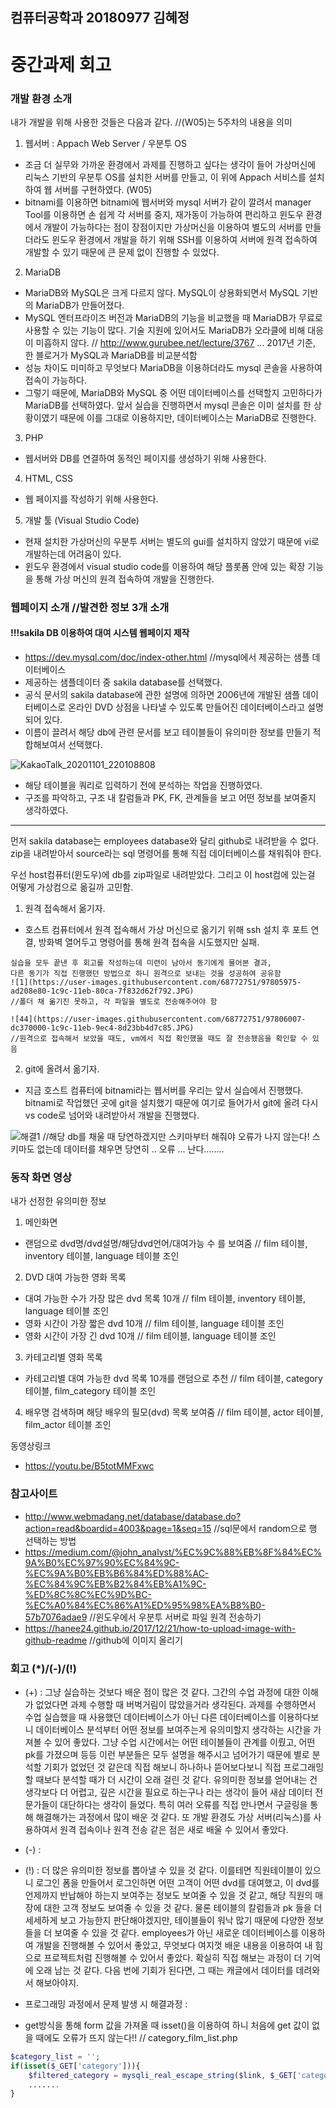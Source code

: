 ## 컴퓨터공학과 20180977 김혜정

# 중간과제 회고

### 개발 환경 소개
내가 개발을 위해 사용한 것들은 다음과 같다.
//(W05)는 5주차의 내용을 의미

1. 웹서버 : Appach Web Server / 우분투 OS 
- 조금 더 실무와 가까운 환경에서 과제를 진행하고 싶다는 생각이 들어 가상머신에 리눅스 기반의 우분투 OS를 설치한 서버를 만들고, 이 위에 Appach 서비스를 설치하여 웹 서버를 구현하였다. (W05)
- bitnami를 이용하면 bitnami에 웹서버와 mysql 서버가 같이 깔려서 manager Tool를 이용하면 손 쉽게 각 서버를 중지, 재가동이 가능하여 편리하고 윈도우 환경에서 개발이 가능하다는 점이 장점이지만 가상머신을 이용하여 별도의 서버를 만들더라도 윈도우 환경에서 개발을 하기 위해 SSH를 이용하여 서버에 원격 접속하여 개발할 수 있기 때문에 큰 문제 없이 진행할 수 있었다.

2. MariaDB
- MariaDB와 MySQL은 크게 다르지 않다. MySQL이 상용화되면서 MySQL 기반의 MariaDB가 만들어졌다. 
- MySQL 엔터프라이즈 버전과 MariaDB의 기능을 비교했을 때 MariaDB가 무료로 사용할 수 있는 기능이 많다.
기술 지원에 있어서도 MariaDB가 오라클에 비해 대응이 미흡하지 않다.
// http://www.gurubee.net/lecture/3767  ... 2017년 기준, 한 블로거가 MySQL과 MariaDB를 비교분석함
- 성능 차이도 미미하고 무엇보다 MariaDB을 이용하더라도 mysql 콘솔을 사용하여 접속이 가능하다.
- 그렇기 때문에, MariaDB와 MySQL 중 어떤 데이터베이스를 선택할지 고민하다가 MariaDB를 선택하였다. 앞서 실습을 진행하면서 mysql 콘솔은 이미 설치를 한 상황이였기 때문에 이를 그대로 이용하지만, 데이터베이스는 MariaDB로 진행한다.

3. PHP
- 웹서버와 DB를 연결하여 동적인 페이지를 생성하기 위해 사용한다.

4. HTML, CSS
- 웹 페이지를 작성하기 위해 사용한다. 

5. 개발 툴 (Visual Studio Code)
- 현재 설치한 가상머신의 우분투 서버는 별도의 gui를 설치하지 않았기 때문에 vi로 개발하는데 어려움이 있다.
- 윈도우 환경에서 visual studio code를 이용하여 해당 플롯폼 안에 있는 확장 기능을 통해 가상 머신의 원격 접속하여 개발을 진행한다.

### 웹페이지 소개 //발견한 정보 3개 소개

#### !!!sakila DB 이용하여 대여 시스템 웹페이지 제작
- https://dev.mysql.com/doc/index-other.html //mysql에서 제공하는 샘플 데이터베이스 
- 제공하는 샘플데이터 중 sakila database를 선택했다. 
- 공식 문서의 sakila database에 관한 설명에 의하면 2006년에 개발된 샘플 데이터베이스로 온라인 DVD 상점을 나타낼 수 있도록 만들어진 데이터베이스라고 설명되어 있다. 
- 이름이 끌려서 해당 db에 관련 문서를 보고 테이블들이 유의미한 정보를 만들기 적합해보여서 선택했다.

![KakaoTalk_20201101_220108808](https://user-images.githubusercontent.com/68772751/97805652-d7714c80-1c9a-11eb-8415-ce85858957c7.jpg)

- 해당 테이블을 쿼리로 입력하기 전에 분석하는 작업을 진행하였다. 
- 구조를 파악하고, 구조 내 칼럼들과 PK, FK, 관계들을 보고 어떤 정보를 보여줄지 생각하였다.
------
먼저 sakila database는 employees database와 달리 github로 내려받을 수 없다. zip을 내려받아서 source라는 sql 명령어를 통해 직접 데이터베이스를 채워줘야 한다. 

우선 host컴퓨터(윈도우)에 db를 zip파일로 내려받았다. 그리고 이 host컴에 있는걸 어떻게 가상컴으로 옮길까 고민함.

1. 원격 접속해서 옮기자.
- 호스트 컴퓨터에서 원격 접속해서 가상 머신으로 옮기기 위해 ssh 설치 후 포트 연결, 방화벽 열어두고 명령어를 통해 원격 접속을 시도했지만 실패.
```
실습을 모두 끝낸 후 회고를 작성하는데 미련이 남아서 동기에게 물어본 결과, 
다른 동기가 직접 진행했던 방법으로 하니 원격으로 보내는 것을 성공하여 공유함
![1](https://user-images.githubusercontent.com/68772751/97805975-ad208e80-1c9c-11eb-80ca-7f832d62f792.JPG)
//폴더 채 옮기진 못하고, 각 파일을 별도로 전송해주어야 함

![44](https://user-images.githubusercontent.com/68772751/97806007-dc370000-1c9c-11eb-9ec4-8d23bb4d7c85.JPG)
//원격으로 접속해서 보았을 때도, vm에서 직접 확인했을 때도 잘 전송됐음을 확인할 수 있음
```
2. git에 올려서 옮기자. 
- 지금 호스트 컴퓨터에 bitnami라는 웹서버를 우리는 앞서 실습에서 진행했다. bitnami로 작업했던 곳에 git을 설치했기 때문에 여기로 들어가서 git에 올려 다시 vs code로 넘어와 내려받아서 개발을 진행했다.

![해결1](https://user-images.githubusercontent.com/68772751/97806063-186a6080-1c9d-11eb-8f2f-316b9d812001.JPG)
//해당 db를 채울 때 당연하겠지만 스키마부터 해줘야 오류가 나지 않는다! 스키마도 없는데 데이터를 채우면 당연히 .. 오류 ... 난다........

### 동작 화면 영상
내가 선정한 유의미한 정보
1. 메인화면
- 랜덤으로 dvd명/dvd설명/해당dvd언어/대여가능 수 를 보여줌
  // film 테이블, inventory 테이블, language 테이블 조인
2. DVD 대여 가능한 영화 목록
- 대여 가능한 수가 가장 많은 dvd 목록 10개
  // film 테이블, inventory 테이블, language 테이블 조인
- 영화 시간이 가장 짧은 dvd 10개
  // film 테이블, language 테이블 조인
- 영화 시간이 가장 긴 dvd 10개
  // film 테이블, language 테이블 조인
3. 카테고리별 영화 목록
- 카테고리별 대여 가능한 dvd 목록 10개를 랜덤으로 추천
  // film 테이블, category 테이블, film_category 테이블 조인
4. 배우명 검색하며 해당 배우의 필모(dvd) 목록 보여줌
  // film 테이블, actor 테이블, film_actor 테이블 조인

동영상링크
- https://youtu.be/B5totMMFxwc

### 참고사이트
- http://www.webmadang.net/database/database.do?action=read&boardid=4003&page=1&seq=15 //sql문에서 random으로 행 선택하는 방법
- https://medium.com/@john_analyst/%EC%9C%88%EB%8F%84%EC%9A%B0%EC%97%90%EC%84%9C-%EC%9A%B0%EB%B6%84%ED%88%AC-%EC%84%9C%EB%B2%84%EB%A1%9C-%ED%8C%8C%EC%9D%BC-%EC%A0%84%EC%86%A1%ED%95%98%EA%B8%B0-57b7076adae9 //윈도우에서 우분투 서버로 파일 원격 전송하기
- https://hanee24.github.io/2017/12/21/how-to-upload-image-with-github-readme //github에 이미지 올리기

### 회고 (*)/(-)/(!)

* (+) : 그냥 실습하는 것보다 배운 점이 많은 것 같다. 그간의 수업 과정에 대한 이해가 없었다면 과제 수행할 때 버벅거림이 많았을거라 생각된다. 과제를 수행하면서 수업 실습했을 때 사용했던 데이터베이스가 아닌 다른 데이터베이스를 이용하다보니 데이터베이스 분석부터 어떤 정보를 보여주는게 유의미할지 생각하는 시간을 가져볼 수 있어 좋았다. 그냥 수업 시간에서는 어떤 테이블들이 관계를 이뤘고, 어떤 pk를 가졌으며 등등 이런 부분들은 모두 설명을 해주시고 넘어가기 때문에 별로 분석할 기회가 없었던 것 같은데 직접 해보니 하나하나 뜯어보다보니 직접 프로그래밍할 때보다 분석할 때가 더 시간이 오래 걸린 것 같다. 유의미한 정보를 얻어내는 건 생각보다 더 어렵고, 깊은 시간을 필요로 하는구나 라는 생각이 들어 새삼 데이터 전문가들이 대단하다는 생각이 들었다. 특히 여러 오류를 직접 만나면서 구글링을 통해 해결해가는 과정에서 많이 배운 것 같다. 또 개발 환경도 가상 서버(리눅스)를 사용하여서 원격 접속이나 원격 전송 같은 점은 새로 배울 수 있어서 좋았다. 
* (-) : 
* (!) : 더 많은 유의미한 정보를 뽑아낼 수 있을 것 같다. 이를테면 직원테이블이 있으니 로그인 폼을 만들어서 로그인하면 어떤 고객이 어떤 dvd를 대여했고, 이 dvd를 언제까지 반납해야 하는지 보여주는 정보도 보여줄 수 있을 것 같고, 해당 직원의 매장에 대한 고객 정보도 보여줄 수 있을 것 같다. 물론 테이블의 칼럼들과 pk 들을 더 세세하게 보고 가능한지 판단해야겠지만, 테이블들이 워낙 많기 때문에 다양한 정보들을 더 보여줄 수 있을 것 같다. employees가 아닌 새로운 데이터베이스를 이용하여 개발을 진행해볼 수 있어서 좋았고, 무엇보다 여지껏 배운 내용을 이용하여 내 힘으로 프로젝트처럼 진행해볼 수 있어서 좋았다. 확실히 직접 해보는 과정이 더 기억에 오래 남는 것 같다.
다음 번에 기회가 된다면, 그 때는 캐글에서 데이터를 데려와서 해보아야지.

* 프로그래밍 과정에서 문제 발생 시 해결과정 : 
- get방식을 통해 form 값을 가져올 때 isset()을 이용하여 하니 처음에 get 값이 없을 때에도 오류가 뜨지 않는다!! 
// category_film_list.php
```php
$category_list = '';
if(isset($_GET['category'])){
    $filtered_category = mysqli_real_escape_string($link, $_GET['category']);
    .......
}
```

